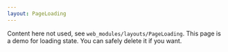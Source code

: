 ```yaml
---
layout: PageLoading
---
```

Content here not used, see ``web_modules/layouts/PageLoading``.
This page is a demo for loading state.
You can safely delete it if you want.
